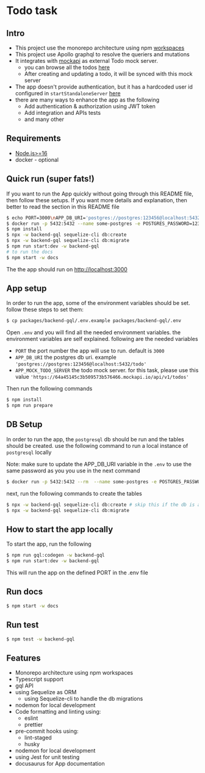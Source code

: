 # Todo task

## Intro

- This project use the monorepo architecture using npm [workspaces](https://docs.npmjs.com/cli/v9/using-npm/workspaces?v=true#adding-dependencies-to-a-workspace)
- This project use Apollo graphql to resolve the queriers and mutations
- It integrates with [mockapi](https://64a45145c3b509573b576466.mockapi.io/) as external Todo mock server.
  - you can browse all the todos [here](https://64a45145c3b509573b576466.mockapi.io/api/v1/todos)
  - After creating and updating a todo, it will be synced with this mock server
- The app doesn't provide authentication, but it has a hardcoded user id configured in `startStandaloneServer` [here](./src/index.ts)
- there are many ways to enhance the app as the following
  - Add authentication & authorization using JWT token
  - Add integration and APIs tests
  - and many other

## Requirements

- [Node.js>=16](https://nodejs.org/en/download/)
- docker - optional

## Quick run (super fats!)

If you want to run the App quickly without going through this README file, then follow these setups.
If you want more details and explanation, then better to read the section in this README file

```bash
$ echo PORT=3000\nAPP_DB_URI='postgres://postgres:123456@localhost:5432/todo'\nAPP_MOCK_TODO_SERVER=https://64a45145c3b509573b576466.mockapi.io/api/v1/todos > packages/backend-gql/.env
$ docker run -p 5432:5432 --name some-postgres -e POSTGRES_PASSWORD=123456 -d postgres
$ npm install
$ npx -w backend-gql sequelize-cli db:create
$ npx -w backend-gql sequelize-cli db:migrate
$ npm run start:dev -w backend-gql
# to run the docs
$ npm start -w docs
```

The the app should run on [http://localhost:3000](http://localhost:3000)

## App setup

In order to run the app, some of the environment variables should be set. follow these steps to set them:

```bash
$ cp packages/backend-gql/.env.example packages/backend-gql/.env
```

Open `.env` and you will find all the needed environment variables. the environment variables are self explained. following are the needed variables

- `PORT` the port number the app will use to run. default is `3000`
- `APP_DB_URI` the postgres db uri. example `'postgres://postgres:123456@localhost:5432/todo'`
- `APP_MOCK_TODO_SERVER` the todo mock server. for this task, please use this value `'https://64a45145c3b509573b576466.mockapi.io/api/v1/todos'`

Then run the following commands

```bash
$ npm install
$ npm run prepare
```

## DB Setup

In order to run the app, the `postgresql` db should be run and the tables should be created. use the following command to run a local instance of `postgresql` locally

Note: make sure to update the APP_DB_URI variable in the `.env` to use the same password as you you use in the next command

```bash
$ docker run -p 5432:5432 --rm  --name some-postgres -e POSTGRES_PASSWORD=123456 postgres
```

next, run the following commands to create the tables

```bash
$ npx -w backend-gql sequelize-cli db:create # skip this if the db is already created
$ npx -w backend-gql sequelize-cli db:migrate
```

## How to start the app locally

To start the app, run the following

```bash
$ npm run gql:codegen -w backend-gql
$ npm run start:dev -w backend-gql
```

This will run the app on the defined PORT in the .env file

## Run docs

```bash
$ npm start -w docs
```

## Run test

```bash
$ npm test -w backend-gql
```

## Features

- Monorepo architecture using npm workspaces
- Typescript support
- gql API
- using Sequelize as ORM
  - using Sequelize-cli to handle the db migrations
- nodemon for local development
- Code formatting and linting using:
  - eslint
  - prettier
- pre-commit hooks using:
  - lint-staged
  - husky
- nodemon for local development
- using Jest for unit testing
- docusaurus for App documentation
